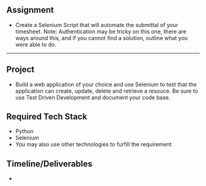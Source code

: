 ## Assignment
 - Create a Selenium Script that will automate the submittal of your timesheet.
 Note: Authentication may be tricky on this one, there are ways around this, and if you cannot find a solution, outline what you were able to do.

---

## Project
- Build a web application of your choice and use Selenium to test that the application can create, update, delete and retrieve a resouce. Be sure to use Test Driven Development and document your code base. 

## Required Tech Stack
- Python
- Selenium
- You may also use other technologies to furfill the requirement

## Timeline/Deliverables
- 